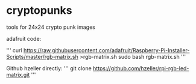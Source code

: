 # cryptopunks
tools for 24x24 crypto punk images

adafruit code:

'''
curl https://raw.githubusercontent.com/adafruit/Raspberry-Pi-Installer-Scripts/master/rgb-matrix.sh >rgb-matrix.sh
sudo bash rgb-matrix.sh
'''

Github hzeller directly:
'''
git clone https://github.com/hzeller/rpi-rgb-led-matrix.git
'''
